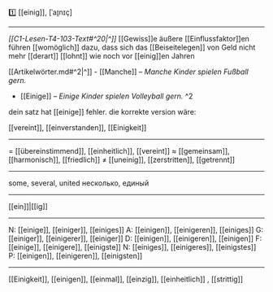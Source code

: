 1️⃣ [[einig]], [ˈaɪ̯nɪç]

---
*[[C1-Lesen-T4-103-Text#^20|^]]* [[Gewiss]]e äußere [[Einflussfaktor]]en führen [[womöglich]] dazu, dass sich das [[Beiseitelegen]] von Geld nicht mehr [[derart]] [[lohnt]] wie noch vor [[einig]]en Jahren

[[Artikelwörter.md#^2|^]] - [[Manche]] – *Manche Kinder spielen Fußball gern.*
- [[Einige]] – *Einige Kinder spielen Volleyball gern.* ^2
 


dein satz hat [[einige]] fehler. die korrekte version wäre:

[[vereint]], [[einverstanden]], [[Einigkeit]]

---
= [[übereinstimmend]], [[einheitlich]], [[vereint]]
≈ [[gemeinsam]], [[harmonisch]], [[friedlich]]
≠ [[uneinig]], [[zerstritten]], [[getrennt]]

---
some, several, united
несколько, единый

---
[[ein]]|[[ig]]

---
N: [[einige]], [[einiger]], [[einiges]]
A: [[einigen]], [[einigeren]], [[einiges]]
G: [[einiger]], [[einigerer]], [[einiger]]
D: [[einigen]], [[einigeren]], [[einigen]]
F: [[einige]], [[einigere]], [[einigste]]
N: [[einiges]], [[einigeres]], [[einigstes]]
P: [[einigen]], [[einigeren]], [[einigsten]]

---
[[Einigkeit]], [[einigen]], [[einmal]], [[einzig]], [[einheitlich]]
, [[strittig]]